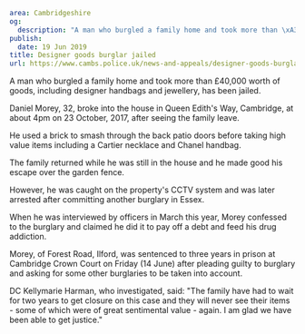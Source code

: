 ```yaml
area: Cambridgeshire
og:
  description: "A man who burgled a family home and took more than \xA340,000 worth of goods, including designer handbags and jewellery, has been jailed."
publish:
  date: 19 Jun 2019
title: Designer goods burglar jailed
url: https://www.cambs.police.uk/news-and-appeals/designer-goods-burglar-jailed
```

A man who burgled a family home and took more than £40,000 worth of goods, including designer handbags and jewellery, has been jailed.

Daniel Morey, 32, broke into the house in Queen Edith's Way, Cambridge, at about 4pm on 23 October, 2017, after seeing the family leave.

He used a brick to smash through the back patio doors before taking high value items including a Cartier necklace and Chanel handbag.

The family returned while he was still in the house and he made good his escape over the garden fence.

However, he was caught on the property's CCTV system and was later arrested after committing another burglary in Essex.

When he was interviewed by officers in March this year, Morey confessed to the burglary and claimed he did it to pay off a debt and feed his drug addiction.

Morey, of Forest Road, Ilford, was sentenced to three years in prison at Cambridge Crown Court on Friday (14 June) after pleading guilty to burglary and asking for some other burglaries to be taken into account.

DC Kellymarie Harman, who investigated, said: "The family have had to wait for two years to get closure on this case and they will never see their items - some of which were of great sentimental value - again. I am glad we have been able to get justice."
